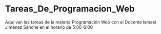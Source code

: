 # Tareas_De_Programacion_Web
Aquí van las tareas de la materia Programación Web con el Docente Ismael Jiménez Sanche en el horario de 5:00-6:00
